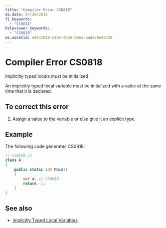 ```yaml
---
title: "Compiler Error CS0818"
ms.date: 07/20/2015
f1_keywords: 
  - "CS0818"
helpviewer_keywords: 
  - "CS0818"
ms.assetid: e4941018-a10a-4636-98ea-aade29e45728
---
```

# Compiler Error CS0818
Implicitly typed locals must be initialized  
  
 An implicitly typed local variable must be initialized with a value at the same time that it is declared.  
  
## To correct this error  
  
1.  Assign a value to the variable or else give it an explicit type.  
  
## Example  
 The following code generates CS0818:  
  
```csharp  
// cs0818.cs  
class A  
{  
    public static int Main()  
    {  
        var a; // CS0818  
        return -1;  
    }  
}  
```  
  
## See also

- [Implicitly Typed Local Variables](../../csharp/programming-guide/classes-and-structs/implicitly-typed-local-variables.md)
